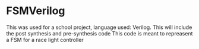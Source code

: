 # FSMVerilog
This was used for a school project, language used: Verilog.
This will include the post synthesis and pre-synthesis code
This code is meant to repreasent a FSM for a race light controller
